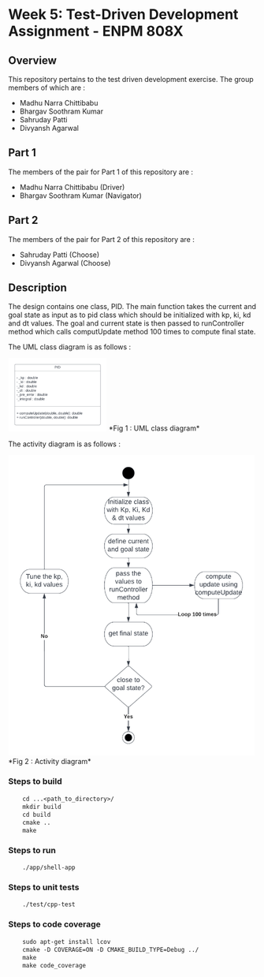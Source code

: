 
# Week 5: Test-Driven Development Assignment - ENPM 808X

## Overview

This repository pertains to the test driven development exercise. The group members of which are :

- Madhu Narra Chittibabu
- Bhargav Soothram Kumar
- Sahruday Patti
- Divyansh Agarwal

## Part 1 
The members of the pair for Part 1 of this repository are :
 - Madhu Narra Chittibabu (Driver)
 - Bhargav Soothram Kumar (Navigator)

 ## Part 2 
The members of the pair for Part 2 of this repository are :
 - Sahruday Patti (Choose)
 - Divyansh Agarwal (Choose)
 
## Description
The design contains one class, PID. The main function takes the current and goal state as input as to pid class which should be initialized with kp, ki, kd and dt values. The goal and current state is then passed to runController method which calls computUpdate method 100 times to compute final state. 


The UML class diagram is as follows : 


<img alt="UML" src="UMLDiagrams/class_diagram.png" width="200" />
*Fig 1 :  UML class diagram*

The activity diagram is as follows : 


<img alt="Activity" src="UMLDiagrams/activity_diagram.png" width="500" />
*Fig 2 :  Activity diagram*

### Steps to build 
```
    cd ...<path_to_directory>/
    mkdir build
    cd build
    cmake ..
    make
```    
### Steps to run
```
    ./app/shell-app
```
### Steps to unit tests
```
    ./test/cpp-test 
```
### Steps to code coverage
```
    sudo apt-get install lcov
    cmake -D COVERAGE=ON -D CMAKE_BUILD_TYPE=Debug ../
    make
    make code_coverage
```
